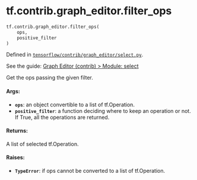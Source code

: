 <div itemscope itemtype="http://developers.google.com/ReferenceObject">
<meta itemprop="name" content="tf.contrib.graph_editor.filter_ops" />
<meta itemprop="path" content="Stable" />
</div>

# tf.contrib.graph_editor.filter_ops

``` python
tf.contrib.graph_editor.filter_ops(
    ops,
    positive_filter
)
```



Defined in [`tensorflow/contrib/graph_editor/select.py`](https://www.tensorflow.org/code/tensorflow/contrib/graph_editor/select.py).

See the guide: [Graph Editor (contrib) > Module: select](../../../../../api_guides/python/contrib.graph_editor.md#Module_select)

Get the ops passing the given filter.

#### Args:

* <b>`ops`</b>: an object convertible to a list of tf.Operation.
* <b>`positive_filter`</b>: a function deciding where to keep an operation or not.
    If True, all the operations are returned.

#### Returns:

A list of selected tf.Operation.

#### Raises:

* <b>`TypeError`</b>: if ops cannot be converted to a list of tf.Operation.